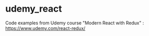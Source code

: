 # udemy_react
Code examples from Udemy course "Modern React with Redux" : https://www.udemy.com/react-redux/
